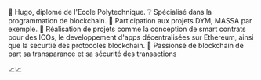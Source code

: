 👀 Hugo, diplomé de l'Ecole Polytechnique.
❔ Spécialisé dans la programmation de blockchain.
🔎 Participation aux projets DYM, MASSA par exemple.
🔎 Réalisation de projets comme la conception de smart contrats pour des ICOs, le developpement d'apps décentralisées sur Ethereum, ainsi que la securtié des protocoles blockchain.
📃 Passionsé de blockchain de part sa transparance et sa sécurité des transactions

📈📈

